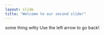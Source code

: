 ```yaml
---
layout: slide
title: "Welcome to our second slide!"
---
```

some thing witty
Use the left arrow to go back!
